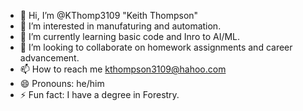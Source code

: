 - 👋 Hi, I’m @KThomp3109 "Keith Thompson"
- 👀 I’m interested in manufaturing and automation.
- 🌱 I’m currently learning basic code and Inro to AI/ML.
- 💞️ I’m looking to collaborate on homework assignments and career advancement.
- 📫 How to reach me kthompson3109@hahoo.com
- 😄 Pronouns: he/him
- ⚡ Fun fact: I have a degree in Forestry.

<!---
KThomp3109/KThomp3109 is a ✨ special ✨ repository because its `README.md` (this file) appears on your GitHub profile.
You can click the Preview link to take a look at your changes.
--->

